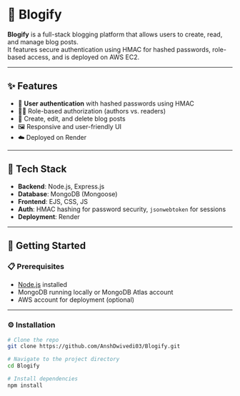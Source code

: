 # 📝 Blogify

**Blogify** is a full-stack blogging platform that allows users to create, read, and manage blog posts.  
It features secure authentication using HMAC for hashed passwords, role-based access, and is deployed on AWS EC2.

---

## ✨ Features
- 🔐 **User authentication** with hashed passwords using HMAC
- 🧑‍💻 Role-based authorization (authors vs. readers)
- 📝 Create, edit, and delete blog posts
- 🖼️ Responsive and user-friendly UI
- ☁️ Deployed on Render 

---

## 🧰 Tech Stack
- **Backend**: Node.js, Express.js
- **Database**: MongoDB (Mongoose)
- **Frontend**: EJS, CSS, JS
- **Auth**: HMAC hashing for password security, `jsonwebtoken` for sessions
- **Deployment**: Render

---

## 🚀 Getting Started

### 📋 Prerequisites
- [Node.js](https://nodejs.org/) installed
- MongoDB running locally or MongoDB Atlas account
- AWS account for deployment (optional)

---

### ⚙️ Installation
```bash
# Clone the repo
git clone https://github.com/AnshDwivedi03/Blogify.git

# Navigate to the project directory
cd Blogify

# Install dependencies
npm install
